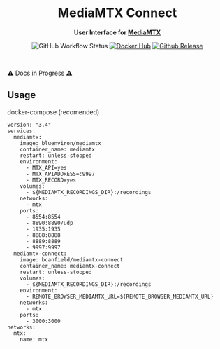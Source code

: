 <div align="center">
  <h1 align="center">
  MediaMTX Connect
</h1>
  
  <strong>User Interface for [MediaMTX](https://github.com/bluenviron/mediamtx)</strong>

  ![GitHub Workflow Status](https://img.shields.io/github/actions/workflow/status/bcanfield/mediamtx-connect/ci.yml?label=CI)
  [![Docker Hub](https://img.shields.io/badge/bcanfield/mediamtx--connect-docker?label=docker&color=blue)](https://hub.docker.com/r/bcanfield/mediamtx-connect)
  [![Github Release](https://img.shields.io/github/v/release/bcanfield/mediamtx-connect)](https://github.com/bcanfield/mediamtx-connect/releases)
</div>
<br>

⚠️ Docs in Progress ⚠️



## Usage

docker-compose (recomended)
```
version: "3.4"
services:
  mediamtx:
    image: bluenviron/mediamtx
    container_name: mediamtx
    restart: unless-stopped
    environment:
      - MTX_API=yes
      - MTX_APIADDRESS=:9997
      - MTX_RECORD=yes
    volumes:
      - ${MEDIAMTX_RECORDINGS_DIR}:/recordings
    networks:
      - mtx
    ports:
      - 8554:8554
      - 8890:8890/udp
      - 1935:1935
      - 8888:8888
      - 8889:8889
      - 9997:9997
  mediamtx-connect:
    image: bcanfield/mediamtx-connect
    container_name: mediamtx-connect
    restart: unless-stopped
    volumes:
      - ${MEDIAMTX_RECORDINGS_DIR}:/recordings
    environment:
      - REMOTE_BROWSER_MEDIAMTX_URL=${REMOTE_BROWSER_MEDIAMTX_URL}
    networks:
      - mtx
    ports:
      - 3000:3000
networks:
  mtx:
    name: mtx

```
